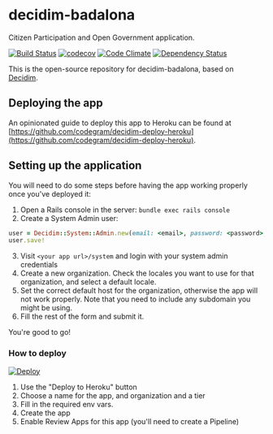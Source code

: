 # decidim-badalona

Citizen Participation and Open Government application.

[![Build Status](https://img.shields.io/travis/AjuntamentdeBadalona/decidim-badalona/master.svg)](https://travis-ci.org/AjuntamentdeBadalona/decidim-badalona)
[![codecov](https://codecov.io/gh/AjuntamentdeBadalona/decidim-badalona/branch/master/graph/badge.svg)](https://codecov.io/gh/AjuntamentdeBadalona/decidim-badalona)
[![Code Climate](https://codeclimate.com/github/AjuntamentdeBadalona/decidim-badalona/badges/gpa.svg)](https://codeclimate.com/github/AjuntamentdeBadalona/decidim-badalona)
[![Dependency Status](https://gemnasium.com/AjuntamentdeBadalona/decidim-badalona.svg)](https://gemnasium.com/AjuntamentdeBadalona/decidim-badalona)

This is the open-source repository for decidim-badalona, based on [Decidim](https://github.com/decidim/decidim).

## Deploying the app

An opinionated guide to deploy this app to Heroku can be found at [https://github.com/codegram/decidim-deploy-heroku](https://github.com/codegram/decidim-deploy-heroku).

## Setting up the application

You will need to do some steps before having the app working properly once you've deployed it:

1. Open a Rails console in the server: `bundle exec rails console`
2. Create a System Admin user: 
```ruby
user = Decidim::System::Admin.new(email: <email>, password: <password>, password_confirmation: <password>)
user.save!
```
3. Visit `<your app url>/system` and login with your system admin credentials
4. Create a new organization. Check the locales you want to use for that organization, and select a default locale.
5. Set the correct default host for the organization, otherwise the app will not work properly. Note that you need to include any subdomain you might be using.
6. Fill the rest of the form and submit it.

You're good to go!

### How to deploy

[![Deploy](https://www.herokucdn.com/deploy/button.svg)](https://heroku.com/deploy)

1. Use the "Deploy to Heroku" button
1. Choose a name for the app, and organization and a tier
1. Fill in the required env vars.
1. Create the app
1. Enable Review Apps for this app (you'll need to create a Pipeline)
